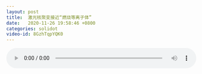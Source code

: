 ```yaml
---
layout: post
title:  激光核聚变接近“燃烧等离子体”
date:   2020-11-26 19:58:46 +0800
categories: solidot
video-id: 8GzhTqpYQK0
---
```


<audio id="youtube" style="width: 100%;" video-id="8GzhTqpYQK0" controls></audio>

<script async type="text/javascript" src="/audio.js"></script>

